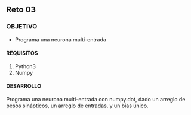 ## Reto 03

### OBJETIVO 
 - Programa una neurona multi-entrada

#### REQUISITOS 
1. Python3
2. Numpy

#### DESARROLLO
Programa una neurona multi-entrada con numpy.dot, dado un arreglo de pesos sinápticos, un arreglo de entradas, y un bias único. 
